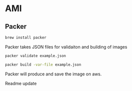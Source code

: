 # AMI

## Packer

```bash
brew install packer
```

Packer takes JSON files for validaiton and building of images

```bash
packer validate example.json
```

```bash
packer build -var-file example.json
```

Packer will produce and save the image on aws.

Readme update